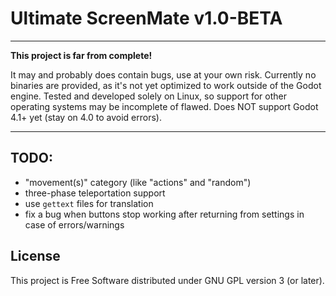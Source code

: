 # Ultimate ScreenMate v1.0-BETA

---

**This project is far from complete!**

It may and probably does contain bugs, use at your own risk.
Currently no binaries are provided, as it's not yet optimized
to work outside of the Godot engine. Tested and developed
solely on Linux, so support for other operating systems may
be incomplete of flawed. Does NOT support Godot 4.1+ yet (stay
on 4.0 to avoid errors).

---

## TODO:
- "movement(s)" category (like "actions" and "random")
- three-phase teleportation support
- use `gettext` files for translation
- fix a bug when buttons stop working after returning from settings in case of errors/warnings

## License

This project is Free Software distributed under GNU GPL version 3 (or later).
